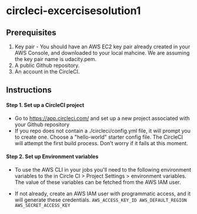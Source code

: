 # circleci-excercisesolution1
## Prerequisites
1. Key pair - You should have an AWS EC2 key pair already created in your AWS Console, and downloaded to your local mahcine. We are assuming the key pair name is udacity.pem.
2. A public Github repository.
3. An account in the CircleCI.

## Instructions
#### Step 1. Set up a CircleCI project
* Go to https://app.circleci.com/ and set up a new project associated with your Github repository
* If you repo does not contain a ./circleci/config.yml file, it will prompt you to create one. Choose a "hello-world" starter config file. The CircleCI      will attempt the first build process. Don't worry if it fails at this moment.


#### Step 2. Set up Environment variables
* To use the AWS CLI in your jobs you'll need to the following environment variables to the in Circle CI > Project Settings > environment variables. The value of these variables can be fetched from the AWS IAM user.

* If not already, create an AWS IAM user with programmatic access, and it will generate these credentials.
``
AWS_ACCESS_KEY_ID
AWS_DEFAULT_REGION
AWS_SECRET_ACCESS_KEY
``

